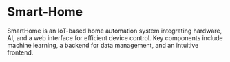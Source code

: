 # Smart-Home
SmartHome is an IoT-based home automation system integrating hardware, AI, and a web interface for efficient device control. Key components include machine learning, a backend for data management, and an intuitive frontend. 
